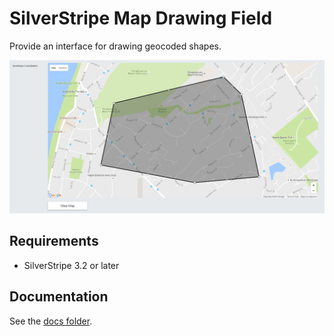 # SilverStripe Map Drawing Field

Provide an interface for drawing geocoded shapes.

![Main view](docs/en/images/main.jpg)

## Requirements

- SilverStripe 3.2 or later

## Documentation

See the [docs folder](docs/en/index.md).